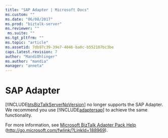```yaml
---
title: "SAP Adapter | Microsoft Docs"
ms.custom: ""
ms.date: "06/08/2017"
ms.prod: "biztalk-server"
ms.reviewer: ""
 ms.suite: ""
ms.tgt_pltfrm: ""
ms.topic: "article"
ms.assetid: 7db97c39-39e7-4046-ba0c-b552107bc3be
caps.latest.revision: 7
author: "MandiOhlinger"
ms.author: "mandia"
manager: "anneta"
---
```

# SAP Adapter
[!INCLUDE[btsBizTalkServerNoVersion](../includes/btsbiztalkservernoversion-md.md)] no longer supports the SAP Adapter. We recommend you use [!INCLUDE[adaptersap](../includes/adaptersap-md.md)] to achieve the same functionality.  
  
 For more information, see [Microsoft BizTalk Adapter Pack Help](http://go.microsoft.com/fwlink/?LinkId=188969) (http://go.microsoft.com/fwlink/?LinkId=188969).